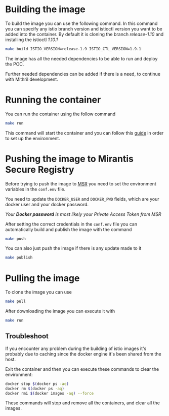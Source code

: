 # Building the image

To build the image you can use the following command. In this command you can specify any istio branch version and istioctl version you want to be added into the container. By default it is cloning the branch *_release-1.10_* and installing the istioctl _1.10.1_

```bash
make build ISTIO_VERSION=release-1.9 ISTIO_CTL_VERSION=1.9.1
```
The image has all the needed dependencies to be able to run and deploy the POC.

Further needed dependencies can be added if there is a need, to continue with Mithril development.

# Running the container

You can run the container using the follow command
```bash
make run
```

This command will start the container and you can follow this [guide](https://github.hpe.com/sec-eng/istio-spire/blob/master/POC/README.md) in order to set up the environment.

# Pushing the image to Mirantis Secure Registry
Before trying to push the image to [MSR](https://hub.docker.hpecorp.net/repositories?namespace=sec-eng) you need to set the environment variables in the `conf.env` file.

You need to update the `DOCKER_USER` and `DOCKER_PWD` fields, which are your docker user and your docker password. 

_Your **Docker password** is most likely your Private Access Token from MSR_

After setting the correct credentials in the `conf.env` file you can automatically build and publish the image with the command

```bash
make push
```

You can also just push the image if there is any update made to it
```bash
make publish
```

# Pulling the image
To clone the image you can use

```bash
make pull
```

After downloading the image you can execute it with

```bash
make run
```
## Troubleshoot

If you encounter any problem during the building of istio images it's probably due to caching since the docker engine it's been shared from the host.

Exit the container and then you can execute these commands to clear the environment:

```bash
docker stop $(docker ps -aq)
docker rm $(docker ps -aq)
docker rmi $(docker images -aq) --force
```

These commands will stop and remove all the containers, and clear all the images.
